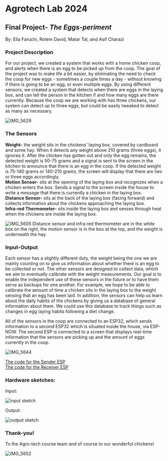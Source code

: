 # Agrotech Lab 2024 
## Final Project- *The Eggs-periment*
By: Ella Faruchi, Rotem David, Matar Tal, and Asif Charazi
### Project Description
For our project, we created a system that works with a home chicken coop, and alerts when there is an egg to be picked up from the coop.
The goal of the project was to make life a bit easier, by eliminating the need to check the coop for new eggs - sometimes a couple times a day - without knowing if there is going to be an egg, or even multiple eggs. By using different sensors, we created a system that detects when there are eggs in the laying box, and can tell the person in the kitchen if and how many eggs are there currently. Because the coop we are working with has three chickens, our system can detect up to three eggs, but could be easily tweaked to detect as many as necessary.

![IMG_5629](https://github.com/user-attachments/assets/38582a89-071e-4662-a452-a5daaf506b61)


### The Sensors
**Weight-** the weight sits in the chickens' laying box, covered by cardboard and some hay. When it detects any weight above 210 grams (three eggs), it ignores it. After the chicken has gotten out and only the egg remains, the detected weight is 50-75 grams and a signal is sent to the screen in the kitchen to announce that there is an egg in the coop. If the detected weight is 75-140 grams or 140-210 grams, the screen will display that there are two or three eggs accordingly.  
**Motion Sensor-** sits at the opening of the laying box and recognizes when a chicken enters the box. Sends a signal to the screen inside the house to write a message that there is currently a chicken in the laying box.  
**Distance Sensor-** sits at the back of the laying box (facing forward) and collects information about the chickens approaching the laying box.  
**Infra-red Thermometer-** sits inside the laying box and senses through heat when the chickens are inside the laying box.  

![IMG_5605](https://github.com/user-attachments/assets/c1049c27-5826-408a-97ec-08702865e763)
Distance sensor and infra red thermometer are in the white box on the right, the motion sensor is in the box at the top, and the weight is underneath the hay.

### Input-Output
Each sensor has a slightly different duty, the weight being the one we are mainly counting on to give us information about whether there is an egg to be collected or not. The other sensors are designed to collect data, which we aim to eventually calibrate with the weight measurements. Our goal is to enable the independent use of these sensors in the future or to have them serve as backups for one another. For example, we hope to be able to calibrate the amount of time a chicken sits in the laying box to the weight sensing that an egg has been laid. In addition, the sensors can help us learn about the daily habits of the chickens by giving us a database of general information about them. We could use this database to track things such as changes in egg laying habits following a diet change.

All of the sensors in the coop are connected to an ESP32, which sends information to a second ESP32 which is situated inside the house, via ESP-NOW. The second ESP is connected to a screen that displays real-time information that the sensors are picking up and the amount of eggs currently in the coop. 

![IMG_5644](https://github.com/user-attachments/assets/e49d8017-5211-42c5-917b-97d601263c79)


[The code for the Sender ESP](https://github.com/Ella-Faruchi/agrotech/blob/main/ESP_Sender.ino)  
[The code for the Receiver ESP](https://github.com/Ella-Faruchi/agrotech/blob/main/ESP_Receiver.ino)

### Hardware sketches:
Input:

![input sketch](https://github.com/user-attachments/assets/7934250a-13e3-408b-87c5-e1971fb023ad)

Output:

![output sketch](https://github.com/user-attachments/assets/5df3257c-9ba3-4e7f-8f5a-d00d49a56881)

### Thank-you!
To the Agro-tech course team and of course to our wonderful chickens!

![IMG_5652](https://github.com/user-attachments/assets/28709225-ed71-4de7-ad11-aa51c71fe38e)
